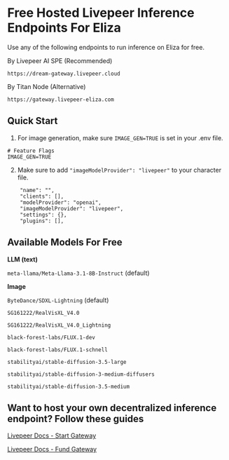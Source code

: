 # Free Hosted Livepeer Inference Endpoints For Eliza

Use any of the following endpoints to run inference on Eliza for free.

By Livepeer AI SPE (Recommended)

```
https://dream-gateway.livepeer.cloud
```

By Titan Node (Alternative)

```
https://gateway.livepeer-eliza.com
```

## Quick Start

1) For image generation, make sure `IMAGE_GEN=TRUE` is set in your .env file.
```
# Feature Flags
IMAGE_GEN=TRUE
```
   
2) Make sure to add `"imageModelProvider": "livepeer"` to your character file.

```
    "name": "",
    "clients": [],
    "modelProvider": "openai",
    "imageModelProvider": "livepeer",
    "settings": {},
    "plugins": [],
```


## Available Models For Free

**LLM (text)**

`meta-llama/Meta-Llama-3.1-8B-Instruct` (default)

**Image**

`ByteDance/SDXL-Lightning` (default)

`SG161222/RealVisXL_V4.0`

`SG161222/RealVisXL_V4.0_Lightning`

`black-forest-labs/FLUX.1-dev`

`black-forest-labs/FLUX.1-schnell`

`stabilityai/stable-diffusion-3.5-large`

`stabilityai/stable-diffusion-3-medium-diffusers`

`stabilityai/stable-diffusion-3.5-medium`

## Want to host your own decentralized inference endpoint? Follow these guides

[Livepeer Docs - Start Gateway](https://docs.livepeer.org/ai/gateways/start-gateway)

[Livepeer Docs - Fund Gateway](https://docs.livepeer.org/gateways/guides/fund-gateway)

